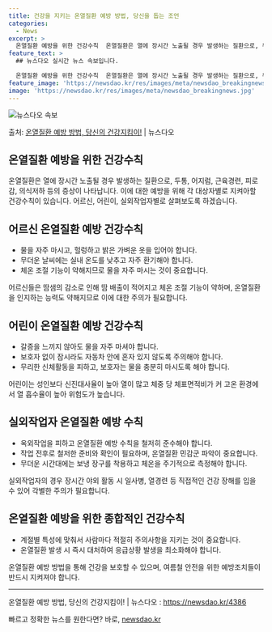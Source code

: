 ```yaml
---
title: 건강을 지키는 온열질환 예방 방법, 당신을 돕는 조언
categories:
  - News
excerpt: >
  온열질환 예방을 위한 건강수칙  온열질환은 열에 장시간 노출될 경우 발생하는 질환으로, 두통, 어지럼, 근육…
feature_text: >
  ## 뉴스다오 실시간 뉴스 속보입니다.

  온열질환 예방을 위한 건강수칙  온열질환은 열에 장시간 노출될 경우 발생하는 질환으로, 두통, 어지럼, 근육…
feature_image: 'https://newsdao.kr/res/images/meta/newsdao_breakingnews.jpg'
image: 'https://newsdao.kr/res/images/meta/newsdao_breakingnews.jpg'
---
```


![뉴스다오 속보](https://newsdao.kr/res/images/meta/newsdao_breakingnews.jpg)

<p>출처: <a href="https://newsdao.kr/4386" rel="dofollow">온열질환 예방 방법, 당신의 건강지킴이!</a> | 뉴스다오</p>

<h2 data-ke-size="size26">온열질환 예방을 위한 건강수칙</h2>

<p data-ke-size="size16">온열질환은 열에 장시간 노출될 경우 발생하는 질환으로, 두통, 어지럼, 근육경련, 피로감, 의식저하 등의 증상이 나타납니다. 이에 대한 예방을 위해 각 대상자별로 지켜아할 건강수칙이 있습니다. 어르신, 어린이, 실외작업자별로 살펴보도록 하겠습니다.</p>

<h2 data-ke-size="size24">어르신 온열질환 예방 건강수칙</h2>
<ul>
    <li>물을 자주 마시고, 헐렁하고 밝은 가벼운 옷을 입어야 합니다.</li>
    <li>무더운 날씨에는 실내 온도를 낮추고 자주 환기해야 합니다.</li>
    <li>체온 조절 기능이 약해지므로 물을 자주 마시는 것이 중요합니다.</li>
</ul>

<p data-ke-size="size16">어르신들은 땀샘의 감소로 인해 땀 배출이 적어지고 체온 조절 기능이 약하며, 온열질환을 인지하는 능력도 약해지므로 이에 대한 주의가 필요합니다.</p>

<h2 data-ke-size="size24">어린이 온열질환 예방 건강수칙</h2>
<ul>
    <li>갈증을 느끼지 않아도 물을 자주 마셔야 합니다.</li>
    <li>보호자 없이 잠시라도 자동차 안에 혼자 있지 않도록 주의해야 합니다.</li>
    <li>무리한 신체활동을 피하고, 보호자는 물을 충분히 마시도록 해야 합니다.</li>
</ul>

<p data-ke-size="size16">어린이는 성인보다 신진대사율이 높아 열이 많고 체중 당 체표면적비가 커 고온 환경에서 열 흡수율이 높아 위험도가 높습니다.</p>

<h2 data-ke-size="size24">실외작업자 온열질환 예방 수칙</h2>
<ul>
    <li>옥외작업을 피하고 온열질환 예방 수칙을 철저히 준수해야 합니다.</li>
    <li>작업 전후로 철저한 준비와 확인이 필요하며, 온열질환 민감군 파악이 중요합니다.</li>
    <li>무더운 시간대에는 보냉 장구를 착용하고 체온을 주기적으로 측정해야 합니다.</li>
</ul>

<p data-ke-size="size16">실외작업자의 경우 장시간 야외 활동 시 일사병, 열경련 등 직접적인 건강 장해를 입을 수 있어 각별한 주의가 필요합니다.</p>

<h2 data-ke-size="size24">온열질환 예방을 위한 종합적인 건강수칙</h2>
<ul>
    <li>계절별 특성에 맞춰서 사람마다 적절히 주의사항을 지키는 것이 중요합니다.</li>
    <li>온열질환 발생 시 즉시 대처하여 응급상황 발생을 최소화해야 합니다.</li>
</ul>

<p data-ke-size="size16">온열질환 예방 방법을 통해 건강을 보호할 수 있으며, 여름철 안전을 위한 예방조치들이 반드시 지켜져야 합니다.</p>

<hr>

<p data-ke-size="size16">온열질환 예방 방법, 당신의 건강지킴이! | 뉴스다오 : <a href="https://newsdao.kr/4386">https://newsdao.kr/4386</a></p>
 

빠르고 정확한 뉴스를 원한다면? 바로, <a href="https://newsdao.kr" rel="dofollow">newsdao.kr</a>


